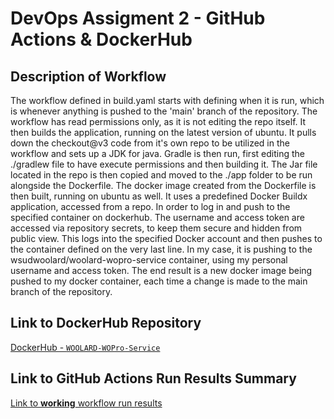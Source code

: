 # DevOps Assigment 2 - GitHub Actions & DockerHub

## Description of Workflow

The workflow defined in build.yaml starts with defining when it is run, which is whenever anything is pushed to the 'main' branch of the repository. The workflow has read permissions only, as it is not editing the repo itself. It then builds the application, running on the latest version of ubuntu. It pulls down the checkout@v3 code from it's own repo to be utilized in the workflow and sets up a JDK for java. 
Gradle is then run, first editing the ./gradlew file to have execute permissions and then building it. The Jar file located in the repo is then copied and moved to the ./app folder to be run alongside the Dockerfile. The docker image created from the Dockerfile is then built, running on ubuntu as well. It uses a predefined Docker Buildx application, accessed from a repo. In order to log in and push to the specified container on dockerhub.
The username and access token are accessed via repository secrets, to keep them secure and hidden from public view. This logs into the specified Docker account and then pushes to the container defined on the very last line. In my case, it is pushing to the wsudwoolard/woolard-wopro-service container, using my personal username and access token. The end result is a new docker image being pushed to my docker container, each time a change is made to the main branch of the repository.

## Link to DockerHub Repository
[DockerHub - `WOOLARD-WOPro-Service`](https://hub.docker.com/repository/docker/wsudwoolard/woolard-wopro-service/general)

## Link to GitHub Actions Run Results Summary
[Link to **working** workflow run results](https://github.com/WSU-kduncan/devops-assignment-2-3-Ciriden/actions/runs/11655497836)

